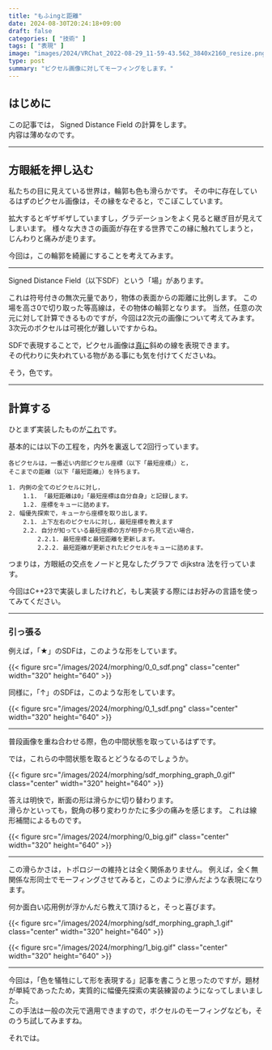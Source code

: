 ```yaml
---
title: "もふingと距離"
date: 2024-08-30T20:24:18+09:00
draft: false
categories: [ "技術" ]
tags: [ "表現" ]
image: "images/2024/VRChat_2022-08-29_11-59-43.562_3840x2160_resize.png"
type: post
summary: "ピクセル画像に対してモーフィングをします。"
---
```


## はじめに
この記事では， Signed Distance Field の計算をします。  
内容は薄めなのです。

---

## 方眼紙を押し込む

私たちの目に見えている世界は，輪郭も色も滑らかです。
その中に存在しているはずのピクセル画像は，その縁をなぞると，でこぼこしています。

拡大するとギザギザしていますし，グラデーションをよく見ると継ぎ目が見えてしまいます。
様々な大きさの画面が存在する世界でこの縁に触れてしまうと，じんわりと痛みが走ります。

今回は，この輪郭を綺麗にすることを考えてみます。

---

Signed Distance Field（以下SDF）という「場」があります。

これは符号付きの無次元量であり，物体の表面からの距離に比例します。
この場を高さ0で切り取った等高線は，その物体の輪郭となります。
当然，任意の次元に対して計算できるものですが，今回は2次元の画像について考えてみます。
3次元のボクセルは可視化が難しいですからね。

SDFで表現することで，ピクセル画像は<u>真に</u>斜めの線を表現できます。  
その代わりに失われている物がある事にも気を付けてくださいね。

そう，色です。

---
## 計算する

ひとまず実装したものが[これ](https://github.com/yukatayu/sdf_morphing/blob/main/Main.cpp)です。

基本的には以下の工程を，内外を裏返して2回行っています。

```
各ピクセルは，一番近い内部ピクセル座標（以下「最短座標」）と，
そこまでの距離（以下「最短距離」）を持ちます。

1. 内側の全てのピクセルに対し，
	1.1. 「最短距離は0」「最短座標は自分自身」と記録します。
	1.2. 座標をキューに詰めます。
2. 幅優先探索で，キューから座標を取り出します。
	2.1. 上下左右のピクセルに対し，最短座標を教えます
	2.2. 自分が知っている最短座標の方が相手から見て近い場合，
		2.2.1. 最短座標と最短距離を更新します。
		2.2.2. 最短距離が更新されたピクセルをキューに詰めます。
```

つまりは，方眼紙の交点をノードと見なしたグラフで dijkstra 法を行っています。

今回はC++23で実装しましたけれど，もし実装する際にはお好みの言語を使ってみてください。

---
### 引っ張る

例えば，「★」のSDFは，このような形をしています。

{{< figure src="/images/2024/morphing/0_0_sdf.png" class="center" width="320" height="640" >}}

同様に，「↑」のSDFは，このような形をしています。

{{< figure src="/images/2024/morphing/0_1_sdf.png" class="center" width="320" height="640" >}}

---

普段画像を重ね合わせる際，色の中間状態を取っているはずです。

では，これらの中間状態を取るとどうなるのでしょうか。

{{< figure src="/images/2024/morphing/sdf_morphing_graph_0.gif" class="center" width="320" height="640" >}}

答えは明快で，断面の形は滑らかに切り替わります。  
滑らかといっても，鋭角の移り変わりかたに多少の痛みを感じます。
これは線形補間によるものです。

{{< figure src="/images/2024/morphing/0_big.gif" class="center" width="320" height="640" >}}

---

この滑らかさは，トポロジーの維持とは全く関係ありません。
例えば，全く無関係な形同士でモーフィングさせてみると，このように滲んだような表現になります。

何か面白い応用例が浮かんだら教えて頂けると，そっと喜びます。

{{< figure src="/images/2024/morphing/sdf_morphing_graph_1.gif" class="center" width="320" height="640" >}}

{{< figure src="/images/2024/morphing/1_big.gif" class="center" width="320" height="640" >}}

---

今回は，「色を犠牲にして形を表現する」記事を書こうと思ったのですが，題材が単純であったため，実質的に幅優先探索の実装練習のようになってしまいました。  
この手法は一般の次元で適用できますので，ボクセルのモーフィングなども，そのうち試してみますね。

それでは。
